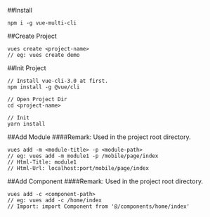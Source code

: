 ##Install
```commandline
npm i -g vue-multi-cli
```

##Create Project
```text
vues create <project-name>
// eg: vues create demo
```

##Init Project
```text
// Install vue-cli-3.0 at first.
npm install -g @vue/cli

// Open Project Dir
cd <project-name>

// Init
yarn install 
```

##Add Module
####Remark: Used in the project root directory.
```text
vues add -m <module-title> -p <module-path>
// eg: vues add -m module1 -p /mobile/page/index
// Html-Title: module1
// Html-Url: localhost:port/mobile/page/index
```

##Add Component
####Remark: Used in the project root directory.
```text
vues add -c <component-path>
// eg: vues add -c /home/index
// Import: import Component from '@/components/home/index'
```
